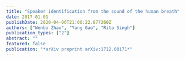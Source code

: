 ```yaml
---
title: "Speaker identification from the sound of the human breath"
date: 2017-01-01
publishDate: 2020-04-06T21:00:22.877260Z
authors: ["Wenbo Zhao", "Yang Gao", "Rita Singh"]
publication_types: ["2"]
abstract: ""
featured: false
publication: "*arXiv preprint arXiv:1712.00171*"
---
```


